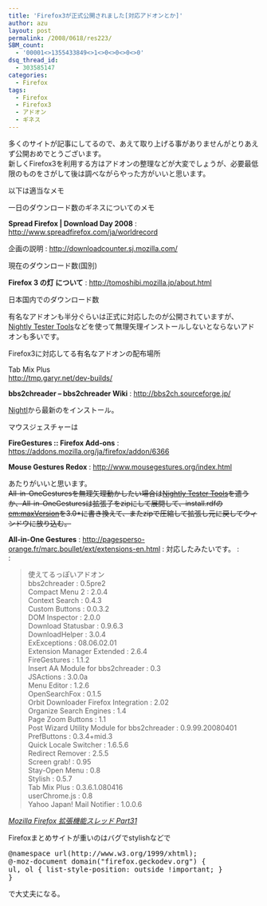 ```yaml
---
title: 'Firefox3が正式公開されました[対応アドオンとか]'
author: azu
layout: post
permalink: /2008/0618/res223/
SBM_count:
  - '00001<>1355433849<>1<>0<>0<>0<>0'
dsq_thread_id:
  - 303585147
categories:
  - Firefox
tags:
  - Firefox
  - Firefox3
  - アドオン
  - ギネス
---
```

多くのサイトが記事にしてるので、あえて取り上げる事がありませんがとりあえず公開おめでとうございます。  
新しくFirefox3を利用する方はアドオンの整理などが大変でしょうが、必要最低限のものをさがして後は調べながらやった方がいいと思います。

以下は適当なメモ

一日のダウンロード数のギネスについてのメモ

**Spread Firefox | Download Day 2008**
:   <http://www.spreadfirefox.com/ja/worldrecord> 

企画の説明
:   <http://downloadcounter.sj.mozilla.com/>

現在のダウンロード数(国別)

**Firefox 3 の灯 について**
:   <http://tomoshibi.mozilla.jp/about.html>

日本国内でのダウンロード数

有名なアドオンも半分ぐらいは正式に対応したのが公開されていますが、[Nightly Tester Tools][1]などを使って無理矢理インストールしないとならないアドオンも多いです。

Firefox3に対応してる有名なアドオンの配布場所

Tab Mix Plus  
<a class="outLink" rel="http://tmp.garyr.net/dev-builds/" href="http://tmp.garyr.net/dev-builds/" target="_blank">http://tmp.garyr.net/dev-builds/</a>

**bbs2chreader &#8211; bbs2chreader Wiki**
:   <http://bbs2ch.sourceforge.jp/>

[Nightl][2]から最新のをインストール。

マウスジェスチャーは

**FireGestures :: Firefox Add-ons**
:   <https://addons.mozilla.org/ja/firefox/addon/6366>

**Mouse Gestures Redox**
:   <http://www.mousegestures.org/index.html>

あたりがいいと思います。  
<span style="text-decoration: line-through;">All-in-OneGesturesを無理矢理動かしたい場合は<a href="https://addons.mozilla.org/ja/firefox/addon/6543">Nightly Tester Tools</a>を遣うか、All-in-OneGesturesは拡張子をzipにして展開して、install.rdfの<em:maxVersion>を3.0*に書き換えて、またzipで圧縮して拡張し元に戻してウィンドウに放り込む。</span>

**All-in-One Gestures**
:   <http://pagesperso-orange.fr/marc.boullet/ext/extensions-en.html>
:   対応したみたいです。
:   
:   

<div class="quote">
  <blockquote title="Mozilla Firefox 拡張機能スレッド Part31">
    <p>
      使えてるっぽいアドオン<br /> bbs2chreader : 0.5pre2<br /> Compact Menu 2 : 2.0.4<br /> Context Search : 0.4.3<br /> Custom Buttons : 0.0.3.2<br /> DOM Inspector : 2.0.0<br /> Download Statusbar : 0.9.6.3<br /> DownloadHelper : 3.0.4<br /> ExExceptions : 08.06.02.01<br /> Extension Manager Extended : 2.6.4<br /> FireGestures : 1.1.2<br /> Insert AA Module for bbs2chreader : 0.3<br /> JSActions : 3.0.0a<br /> Menu Editor : 1.2.6<br /> OpenSearchFox : 0.1.5<br /> Orbit Downloader Firefox Integration : 2.02<br /> Organize Search Engines : 1.4<br /> Page Zoom Buttons : 1.1<br /> Post Wizard Utility Module for bbs2chreader : 0.9.99.20080401<br /> PrefButtons : 0.3.4+mid.3<br /> Quick Locale Switcher : 1.6.5.6<br /> Redirect Remover : 2.5.5<br /> Screen grab! : 0.95<br /> Stay-Open Menu : 0.8<br /> Stylish : 0.5.7<br /> Tab Mix Plus : 0.3.6.1.080416<br /> userChrome.js : 0.8<br /> Yahoo Japan! Mail Notifier : 1.0.0.6
    </p>
  </blockquote>
  
  <p>
    <cite><a href="http://pc11.2ch.net/test/read.cgi/software/1213268307/l20">Mozilla Firefox 拡張機能スレッド Part31</a></cite>
  </p>
</div>

Firefoxまとめサイトが重いのはバグでstylishなどで

<pre class="brush:css;">@namespace url(http://www.w3.org/1999/xhtml);
@-moz-document domain("firefox.geckodev.org") {
ul, ol { list-style-position: outside !important; }
} </pre>

で大丈夫になる。

 [1]: https://addons.mozilla.org/ja/firefox/addon/6543
 [2]: http://bbs2ch.sourceforge.jp/nightly/